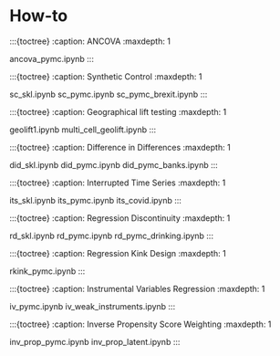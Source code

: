 # How-to

:::{toctree}
:caption: ANCOVA
:maxdepth: 1

ancova_pymc.ipynb
:::

:::{toctree}
:caption: Synthetic Control
:maxdepth: 1

sc_skl.ipynb
sc_pymc.ipynb
sc_pymc_brexit.ipynb
:::

:::{toctree}
:caption: Geographical lift testing
:maxdepth: 1

geolift1.ipynb
multi_cell_geolift.ipynb
:::

:::{toctree}
:caption: Difference in Differences
:maxdepth: 1

did_skl.ipynb
did_pymc.ipynb
did_pymc_banks.ipynb
:::

:::{toctree}
:caption: Interrupted Time Series
:maxdepth: 1

its_skl.ipynb
its_pymc.ipynb
its_covid.ipynb
:::

:::{toctree}
:caption: Regression Discontinuity
:maxdepth: 1

rd_skl.ipynb
rd_pymc.ipynb
rd_pymc_drinking.ipynb
:::

:::{toctree}
:caption: Regression Kink Design
:maxdepth: 1

rkink_pymc.ipynb
:::

:::{toctree}
:caption: Instrumental Variables Regression
:maxdepth: 1

iv_pymc.ipynb
iv_weak_instruments.ipynb
:::

:::{toctree}
:caption: Inverse Propensity Score Weighting
:maxdepth: 1

inv_prop_pymc.ipynb
inv_prop_latent.ipynb
:::
